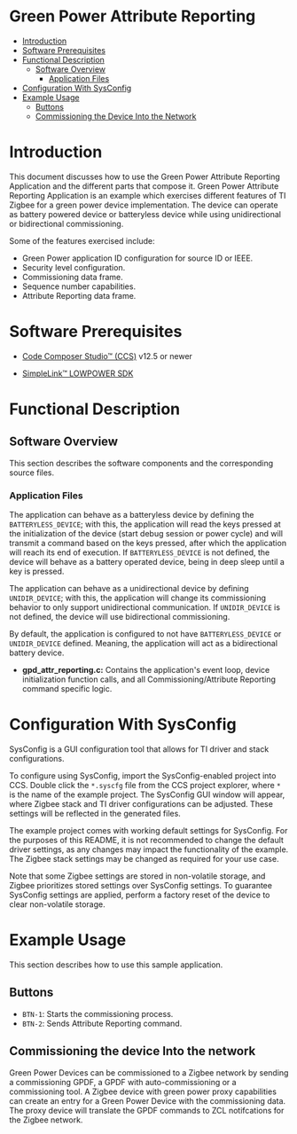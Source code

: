 # Green Power Attribute Reporting

* [Introduction](#intro)
* [Software Prerequisites](#software-prereqs)
* [Functional Description](#functional-desc)
    * [Software Overview](#software-overview)
        * [Application Files](#application)
* [Configuration With SysConfig](#sysconfig)
* [Example Usage](#usage)
    * [Buttons](#usage-buttons)
    * [Commissioning the Device Into the Network](#Commission-Device)

# <a name="intro"></a> Introduction

This document discusses how to use the Green Power Attribute Reporting Application and the different parts that compose it.
Green Power Attribute Reporting Application is an example which exercises different features of TI Zigbee for a green power device implementation.
The device can operate as battery powered device or batteryless device while using unidirectional or bidirectional commissioning.

Some of the features exercised include:

- Green Power application ID configuration for source ID or IEEE.
- Security level configuration.
- Commissioning data frame.
- Sequence number capabilities.
- Attribute Reporting data frame.

# <a name="software-prereqs"></a> Software Prerequisites

- [Code Composer Studio&trade; (CCS)](http://processors.wiki.ti.com/index.php/Download_CCS#Download_the_latest_CCS) v12.5 or newer

- [SimpleLink&trade; LOWPOWER SDK](http://www.ti.com/tool/SIMPLELINK-LOWPOWER-SDK)

# <a name="functional-desc"></a> Functional Description

## <a name="software-overview"></a> Software Overview

This section describes the software components and the corresponding source files.

### <a name="application"></a> Application Files

The application can behave as a batteryless device by defining the `BATTERYLESS_DEVICE`; with this, the application will read the keys pressed at the initialization of the device (start debug session or power cycle) and will transmit a command based on the keys pressed, after which the application will reach its end of execution.
If `BATTERYLESS_DEVICE` is not defined, the device will behave as a battery operated device, being in deep sleep until a key is pressed.

The application can behave as a unidirectional device by defining `UNIDIR_DEVICE`; with this, the application will change its commissioning behavior to only support unidirectional communication.
If `UNIDIR_DEVICE` is not defined, the device will use bidirectional commissioning.

By default, the application is configured to not have `BATTERYLESS_DEVICE` or `UNIDIR_DEVICE` defined. Meaning, the application will act as a bidirectional battery device.


- **gpd_attr_reporting.c:** Contains the application's event loop, device initialization function calls, and all Commissioning/Attribute Reporting command specific logic.

# <a name="sysconfig"></a> Configuration With SysConfig

SysConfig is a GUI configuration tool that allows for TI driver and stack configurations.

To configure using SysConfig, import the SysConfig-enabled project into CCS. Double click the `*.syscfg` file from the CCS project explorer, where `*` is the name of the example project. The SysConfig GUI window will appear, where Zigbee stack and TI driver configurations can be adjusted. These settings will be reflected in the generated files.

The example project comes with working default settings for SysConfig. For the purposes of this README, it is not recommended to change the default driver settings, as any changes may impact the functionality of the example. The Zigbee stack settings may be changed as required for your use case.

Note that some Zigbee settings are stored in non-volatile storage, and Zigbee prioritizes stored settings over SysConfig settings. To guarantee SysConfig settings are applied, perform a factory reset of the device to  clear non-volatile storage.

# <a name="usage"></a> Example Usage

This section describes how to use this sample application.

## <a name="usage-buttons"></a> Buttons

- `BTN-1`: Starts the commissioning process.
- `BTN-2`: Sends Attribute Reporting command.


## <a name="Commission-Device"></a> Commissioning the device Into the network

Green Power Devices can be commissioned to a Zigbee network by sending a commissioning GPDF, a GPDF with auto-commissioning or a commissioning tool. A Zigbee device with green power proxy capabilities can create an entry for a Green Power Device with the commissioning data. The proxy device will translate the GPDF commands to ZCL notifcations for the Zigbee network.
